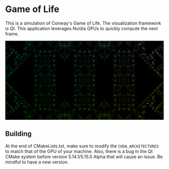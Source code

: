 # Game of Life

This is a simulation of Conway's Game of Life. The visualization framework is Qt. This application leverages Nvidia GPUs to quickly compute the next frame.

<p align="center">
  <img src="./examples/game-of-life.png" width="1024" title="Example">
</p>

## Building

At the end of CMakeLists.txt, make sure to modify the `CUDA_ARCHITECTURES` to match that of the GPU of your machine. Also, there is a bug in the Qt CMake system before version 5.14.1/5.15.0 Alpha that will cause an issue. Be mindful to have a new version.
